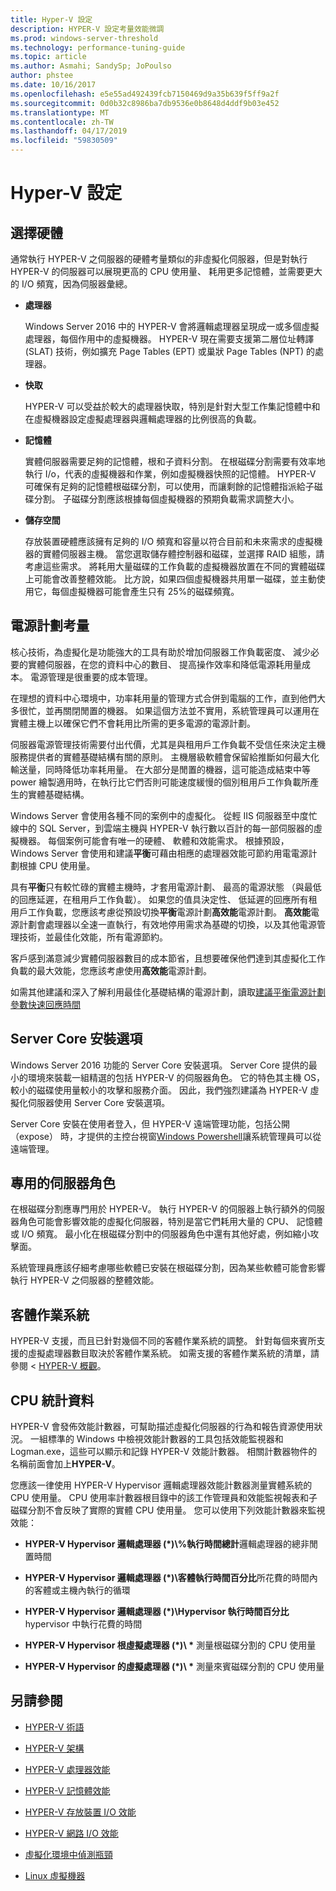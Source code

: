 ```yaml
---
title: Hyper-V 設定
description: HYPER-V 設定考量效能微調
ms.prod: windows-server-threshold
ms.technology: performance-tuning-guide
ms.topic: article
ms.author: Asmahi; SandySp; JoPoulso
author: phstee
ms.date: 10/16/2017
ms.openlocfilehash: e5e55ad492439fcb7150469d9a35b639f5ff9a2f
ms.sourcegitcommit: 0d0b32c8986ba7db9536e0b8648d4ddf9b03e452
ms.translationtype: MT
ms.contentlocale: zh-TW
ms.lasthandoff: 04/17/2019
ms.locfileid: "59830509"
---
```

# <a name="hyper-v-configuration"></a>Hyper-V 設定

## <a name="hardware-selection"></a>選擇硬體

通常執行 HYPER-V 之伺服器的硬體考量類似的非虛擬化伺服器，但是對執行 HYPER-V 的伺服器可以展現更高的 CPU 使用量、 耗用更多記憶體，並需要更大的 I/O 頻寬，因為伺服器彙總。

-   **處理器**

    Windows Server 2016 中的 HYPER-V 會將邏輯處理器呈現成一或多個虛擬處理器，每個作用中的虛擬機器。 HYPER-V 現在需要支援第二層位址轉譯 (SLAT) 技術，例如擴充 Page Tables (EPT) 或巢狀 Page Tables (NPT) 的處理器。

-   **快取**

    HYPER-V 可以受益於較大的處理器快取，特別是針對大型工作集記憶體中和在虛擬機器設定虛擬處理器與邏輯處理器的比例很高的負載。

-   **記憶體**

    實體伺服器需要足夠的記憶體，根和子資料分割。 在根磁碟分割需要有效率地執行 I/o，代表的虛擬機器和作業，例如虛擬機器快照的記憶體。 HYPER-V 可確保有足夠的記憶體根磁碟分割，可以使用，而讓剩餘的記憶體指派給子磁碟分割。 子磁碟分割應該根據每個虛擬機器的預期負載需求調整大小。

-   **儲存空間**

    存放裝置硬體應該擁有足夠的 I/O 頻寬和容量以符合目前和未來需求的虛擬機器的實體伺服器主機。 當您選取儲存體控制器和磁碟，並選擇 RAID 組態，請考慮這些需求。 將耗用大量磁碟的工作負載的虛擬機器放置在不同的實體磁碟上可能會改善整體效能。 比方說，如果四個虛擬機器共用單一磁碟，並主動使用它，每個虛擬機器可能會產生只有 25%的磁碟頻寬。

## <a name="power-plan-considerations"></a>電源計劃考量

核心技術，為虛擬化是功能強大的工具有助於增加伺服器工作負載密度、 減少必要的實體伺服器，在您的資料中心的數目、 提高操作效率和降低電源耗用量成本。 電源管理是很重要的成本管理。 

在理想的資料中心環境中，功率耗用量的管理方式合併到電腦的工作，直到他們大多很忙，並再關閉閒置的機器。 如果這個方法並不實用，系統管理員可以運用在實體主機上以確保它們不會耗用比所需的更多電源的電源計劃。 

伺服器電源管理技術需要付出代價，尤其是與租用戶工作負載不受信任來決定主機服務提供者的實體基礎結構有關的原則。 主機層級軟體會保留給推斷如何最大化輸送量，同時降低功率耗用量。 在大部分是閒置的機器，這可能造成結束中等 power 繪製適用時，在執行比它們否則可能速度緩慢的個別租用戶工作負載所產生的實體基礎結構。

Windows Server 會使用各種不同的案例中的虛擬化。 從輕 IIS 伺服器至中度忙線中的 SQL Server，到雲端主機與 HYPER-V 執行數以百計的每一部伺服器的虛擬機器。 每個案例可能會有唯一的硬體、 軟體和效能需求。 根據預設，Windows Server 會使用和建議**平衡**可藉由相應的處理器效能可節約用電電源計劃根據 CPU 使用量。

具有**平衡**只有較忙碌的實體主機時，才套用電源計劃、 最高的電源狀態 （與最低的回應延遲，在租用戶工作負載）。 如果您的值具決定性、 低延遲的回應所有租用戶工作負載，您應該考慮從預設切換**平衡**電源計劃**高效能**電源計劃。 **高效能**電源計劃會處理器以全速一直執行，有效地停用需求為基礎的切換，以及其他電源管理技術，並最佳化效能，所有電源節約。

客戶感到滿意減少實體伺服器數目的成本節省，且想要確保他們達到其虛擬化工作負載的最大效能，您應該考慮使用**高效能**電源計劃。

如需其他建議和深入了解利用最佳化基礎結構的電源計劃，讀取[建議平衡電源計劃參數快速回應時間](../../hardware/power/recommended-balanced-plan-parameters.md)



## <a name="server-core-installation-option"></a>Server Core 安裝選項

Windows Server 2016 功能的 Server Core 安裝選項。 Server Core 提供的最小的環境來裝載一組精選的包括 HYPER-V 的伺服器角色。 它的特色其主機 OS，較小的磁碟使用量較小的攻擊和服務介面。 因此，我們強烈建議為 HYPER-V 虛擬化伺服器使用 Server Core 安裝選項。

Server Core 安裝在使用者登入，但 HYPER-V 遠端管理功能，包括公開 （expose） 時，才提供的主控台視窗[Windows Powershell](https://technet.microsoft.com/library/hh848559.aspx)讓系統管理員可以從遠端管理。

## <a name="dedicated-server-role"></a>專用的伺服器角色

在根磁碟分割應專門用於 HYPER-V。 執行 HYPER-V 的伺服器上執行額外的伺服器角色可能會影響效能的虛擬化伺服器，特別是當它們耗用大量的 CPU、 記憶體或 I/O 頻寬。 最小化在根磁碟分割中的伺服器角色中還有其他好處，例如縮小攻擊面。

系統管理員應該仔細考慮哪些軟體已安裝在根磁碟分割，因為某些軟體可能會影響執行 HYPER-V 之伺服器的整體效能。

## <a name="guest-operating-systems"></a>客體作業系統

HYPER-V 支援，而且已針對幾個不同的客體作業系統的調整。 針對每個來賓所支援的虛擬處理器數目取決於客體作業系統。 如需支援的客體作業系統的清單，請參閱 < [HYPER-V 概觀](https://technet.microsoft.com/library/hh831531.aspx)。

## <a name="cpu-statistics"></a>CPU 統計資料

HYPER-V 會發佈效能計數器，可幫助描述虛擬化伺服器的行為和報告資源使用狀況。 一組標準的 Windows 中檢視效能計數器的工具包括效能監視器和 Logman.exe，這些可以顯示和記錄 HYPER-V 效能計數器。 相關計數器物件的名稱前面會加上**HYPER-V**。

您應該一律使用 HYPER-V Hypervisor 邏輯處理器效能計數器測量實體系統的 CPU 使用量。 CPU 使用率計數器根目錄中的該工作管理員和效能監視報表和子磁碟分割不會反映了實際的實體 CPU 使用量。 您可以使用下列效能計數器來監視效能：

-   **HYPER-V Hypervisor 邏輯處理器 (\*)\\%執行時間總計**邏輯處理器的總非閒置時間

-   **HYPER-V Hypervisor 邏輯處理器 (\*)\\客體執行時間百分比**所花費的時間內的客體或主機內執行的循環

-   **HYPER-V Hypervisor 邏輯處理器 (\*)\\Hypervisor 執行時間百分比**hypervisor 中執行花費的時間

-   **HYPER-V Hypervisor 根虛擬處理器 (\*)\\ \*** 測量根磁碟分割的 CPU 使用量

-   **HYPER-V Hypervisor 的虛擬處理器 (\*)\\ \*** 測量來賓磁碟分割的 CPU 使用量


## <a name="see-also"></a>另請參閱

-   [HYPER-V 術語](terminology.md)

-   [HYPER-V 架構](architecture.md)

-   [HYPER-V 處理器效能](processor-performance.md)

-   [HYPER-V 記憶體效能](memory-performance.md)

-   [HYPER-V 存放裝置 I/O 效能](storage-io-performance.md)

-   [HYPER-V 網路 I/O 效能](network-io-performance.md)

-   [虛擬化環境中偵測瓶頸](detecting-virtualized-environment-bottlenecks.md)

-   [Linux 虛擬機器](linux-virtual-machine-considerations.md)

